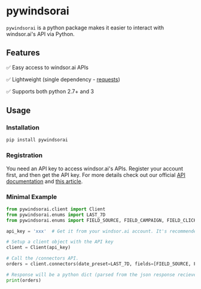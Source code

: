 # pywindsorai

`pywindsorai` is a python package makes it easier to interact with windsor.ai's API via Python.

## Features

✅ Easy access to windsor.ai APIs

✅ Lightweight (single dependency - [requests](https://pypi.org/project/requests/))

✅ Supports both python 2.7+ and 3

## Usage

### Installation

```sh
pip install pywindsorai
```

### Registration

You need an API key to access windsor.ai's APIs. Register your account first, and then get the API key. For more details check out our official [API documentation](https://www.windsor.ai/api-documentation/) and [this article](https://www.windsor.ai/api-fields/).

### Minimal Example

```python
from pywindsorai.client import Client
from pywindsorai.enums import LAST_7D
from pywindsorai.enums import FIELD_SOURCE, FIELD_CAMPAIGN, FIELD_CLICKS

api_key = 'xxx'  # Get it from your windsor.ai account. It's recommended to store and get this securely, for example an env variable.

# Setup a client object with the API key
client = Client(api_key)

# Call the /connectors API.
orders = client.connectors(date_preset=LAST_7D, fields=[FIELD_SOURCE, FIELD_CAMPAIGN, FIELD_CLICKS])

# Response will be a python dict (parsed from the json response recieved).
print(orders)
```
